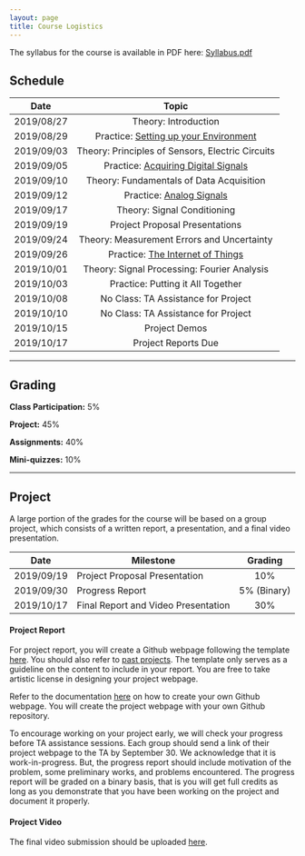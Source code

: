 ```yaml
---
layout: page
title: Course Logistics
---
```


The syllabus for the course is available in PDF here: [Syllabus.pdf](/12740/assets/syllabus.pdf)

## Schedule

| **Date**      | **Topic**     |
| ------------- |:----------------------------:| 
| 2019/08/27    | Theory: Introduction|       
| 2019/08/29    | Practice: [Setting up your Environment](/12740/tutorials/get-started.html)   |
| 2019/09/03    | Theory: Principles of Sensors, Electric Circuits|       
| 2019/09/05    | Practice: [Acquiring Digital Signals](/12740/tutorials/first-sensor.html)|
| 2019/09/10    | Theory: Fundamentals of Data Acquisition|       
| 2019/09/12    | Practice: [Analog Signals](/12740/tutorials/adc.html)   |
| 2019/09/17    | Theory: Signal Conditioning|       
| 2019/09/19    | Project Proposal Presentations  |
| 2019/09/24    | Theory: Measurement Errors and Uncertainty|       
| 2019/09/26    | Practice: [The Internet of Things](/12740/tutorials/openchirp.html)   |
| 2019/10/01    | Theory: Signal Processing: Fourier Analysis|       
| 2019/10/03    | Practice: Putting it All Together |
| 2019/10/08    | No Class: TA Assistance for Project|       
| 2019/10/10    | No Class: TA Assistance for Project |
| 2019/10/15    | Project Demos|       
| 2019/10/17    | Project Reports Due |

***

## Grading 

**Class Participation:** 5%

**Project:** 45%

**Assignments:** 40%

**Mini-quizzes:** 10%

***
## Project 
A large portion of the grades for the course will be based on a group project, which consists of a written report, a presentation, and a final video presentation.

| **Date**      | **Milestone**     | Grading|
| ------------- |----------------------------|:------------:| 
|   2019/09/19| Project Proposal Presentation| 10%       |
|    2019/09/30| Progress Report    |  5% (Binary) |
|2019/10/17|Final Report and Video Presentation | 30%|

#### Project Report
For project report, you will create a Github webpage following the template [here](/12740/tutorials/template.html). You should also refer to [past projects](http://wiki.marioberges.com/courses/12-740/index.php?title=Main_Page). The template only serves as a guideline on the content to include in your report. You are free to take artistic license in designing your project webpage.

Refer to the documentation [here](https://pages.github.com) on how to create your own Github webpage. You will create the project webpage with your own Github repository. 

To encourage working on your project early, we will check your progress before TA assistance sessions. Each group should send a link of their project webpage to the TA by September 30. We acknowledge that it is work-in-progress. But, the progress report should include motivation of the problem, some preliminary works, and problems encountered. The progress report will be graded on a binary basis, that is you will get full credits as long as you demonstrate	that you have been working on the project and document it properly.  

#### Project Video
The final video submission should be uploaded [here](https://vimeo.com/groups/609557).  




